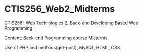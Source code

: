 # CTIS256_Web2_Midterms
CTIS256- Web Technologies 2, Back-end Developing Based Web Programming

Content: Back-end Programming course Midterms.

Use of PHP and methods(get-post), MySQL, HTML, CSS.

